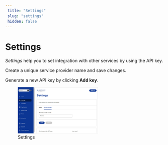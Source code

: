 ```yaml
---
 title: "Settings" 
 slug: "settings" 
 hidden: false 
---
```


# Settings

*Settings* help you to set integration with other services by using the API key.

Create a unique service provider name and save changes.

Generate a new API key by clicking **Add key**.

<figure>
  <img class="image-center"  src="../../../static/img/_assets/voice-gateway/VG-webapp-settings.png" width="60%" />
  <figcaption>Settings</figcaption>
</figure>

